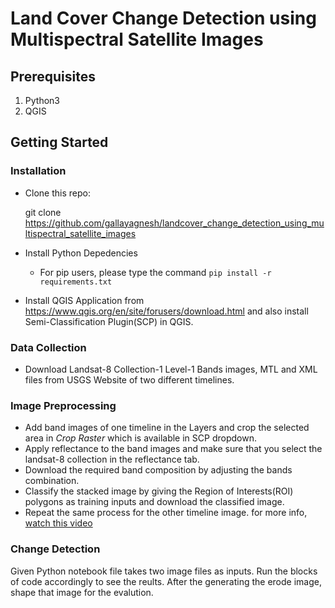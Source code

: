 # Land Cover Change Detection using Multispectral Satellite Images


## Prerequisites

1. Python3
2. QGIS

## Getting Started

### Installation
 - Clone this repo:

    git clone https://github.com/gallayagnesh/landcover_change_detection_using_multispectral_satellite_images
 - Install Python Depedencies
     - For pip users, please type the command 	```pip install -r requirements.txt```
 - Install QGIS Application from https://www.qgis.org/en/site/forusers/download.html and also install Semi-Classification Plugin(SCP) in QGIS.
 
 ### Data Collection
  - Download Landsat-8 Collection-1 Level-1 Bands images, MTL and XML files from USGS Website of two different timelines.
  
### Image Preprocessing
  - Add band images of one timeline in the Layers and crop the selected area in *Crop Raster* which is available in SCP dropdown.
  - Apply reflectance to the band images and make sure that you select the landsat-8 collection in the reflectance tab.
  - Download the required band composition by adjusting the bands combination.
  - Classify the stacked image by giving the Region of Interests(ROI) polygons as training inputs and download the classified image.
  - Repeat the same process for the other timeline image.
  for more info, [watch this video](https://www.youtube.com/watch?v=HKNS-wsc7lo) 
  
### Change Detection
 Given Python notebook file takes two image files as inputs. Run the blocks of code accordingly to see the reults. After the generating the erode image, shape that image for the evalution.
